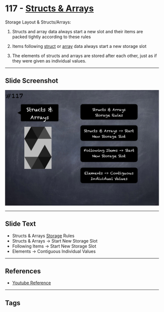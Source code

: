 # 117 - [Structs & Arrays](Structs%20&%20Arrays.md)
Storage Layout & Structs/Arrays: 
    
1. Structs and array data always start a new slot and their items are packed tightly according to these rules

2. Items following [struct](../2.%20Solidity%20101/Structs.md) or [array](../2.%20Solidity%20101/Arrays.md) data always start a new storage slot

1. The elements of structs and arrays are stored after each other, just as if they were given as individual values.

___
## Slide Screenshot
![117.png](../../images/3.%20Solidity%20201/117.png)
___
## Slide Text
- Structs & Arrays [Storage](../1.%20Ethereum101/Storage.md) Rules
- Structs & Arrays -> Start New Storage Slot
- Following Items -> Start New Storage Slot
- Elements -> Contiguous Individual Values
___
## References
- [Youtube Reference](https://youtu.be/3bFgsmsQXrE?t=1259)
___
## Tags